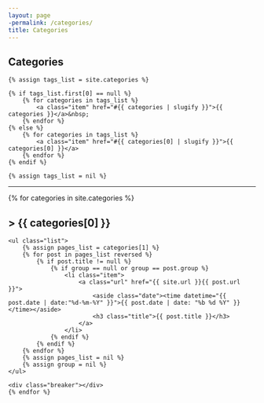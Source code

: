 ```yaml
---
layout: page
-permalink: /categories/
title: Categories
---
```


<section class="list">
    <h1 class="title">Categories</h1>

    {% assign tags_list = site.categories %}

    {% if tags_list.first[0] == null %}
        {% for categories in tags_list %}
            <a class="item" href="#{{ categories | slugify }}">{{ categories }}</a>&nbsp;
        {% endfor %}
    {% else %}
        {% for categories in tags_list %}
            <a class="item" href="#{{ categories[0] | slugify }}">{{ categories[0] }}</a>
        {% endfor %}
    {% endif %}

    {% assign tags_list = nil %}
</section>

<hr>

<section class="tag-list">
    {% for categories in site.categories  %}
    <h2 class="title" id="{{ categories[0] | slugify }}">> {{ categories[0] }}</h2>

    <ul class="list">
        {% assign pages_list = categories[1] %}
        {% for post in pages_list reversed %}
            {% if post.title != null %}
                {% if group == null or group == post.group %}
                    <li class="item">
                        <a class="url" href="{{ site.url }}{{ post.url }}">
                            <aside class="date"><time datetime="{{ post.date | date:"%d-%m-%Y" }}">{{ post.date | date: "%b %d %Y" }}</time></aside>
                            <h3 class="title">{{ post.title }}</h3>
                        </a>
                    </li>
                {% endif %}
            {% endif %}
        {% endfor %}
        {% assign pages_list = nil %}
        {% assign group = nil %}
    </ul>

    <div class="breaker"></div>
    {% endfor %}
</section>
